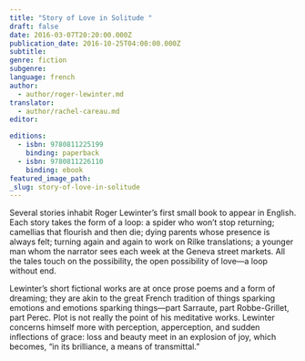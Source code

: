 ```yaml
---
title: "Story of Love in Solitude "
draft: false
date: 2016-03-07T20:20:00.000Z
publication_date: 2016-10-25T04:00:00.000Z
subtitle:
genre: fiction
subgenre:
language: french
author:
  - author/roger-lewinter.md
translator:
  - author/rachel-careau.md
editor:

editions:
  - isbn: 9780811225199
    binding: paperback
  - isbn: 9780811226110
    binding: ebook
featured_image_path:
_slug: story-of-love-in-solitude
---
```


Several stories inhabit Roger Lewinter’s first small book to appear in English. Each story takes the form of a loop: a spider who won’t stop returning; camellias that flourish and then die; dying parents whose presence is always felt; turning again and again to work on Rilke translations; a younger man whom the narrator sees each week at the Geneva street markets. All the tales touch on the possibility, the open possibility of love—a loop without end.

Lewinter’s short fictional works are at once prose poems and a form of dreaming; they are akin to the great French tradition of things sparking emotions and emotions sparking things—part Sarraute, part Robbe-Grillet, part Perec. Plot is not really the point of his meditative works. Lewinter concerns himself more with perception, apperception, and sudden inflections of grace: loss and beauty meet in an explosion of joy, which becomes, “in its brilliance, a means of transmittal.”

